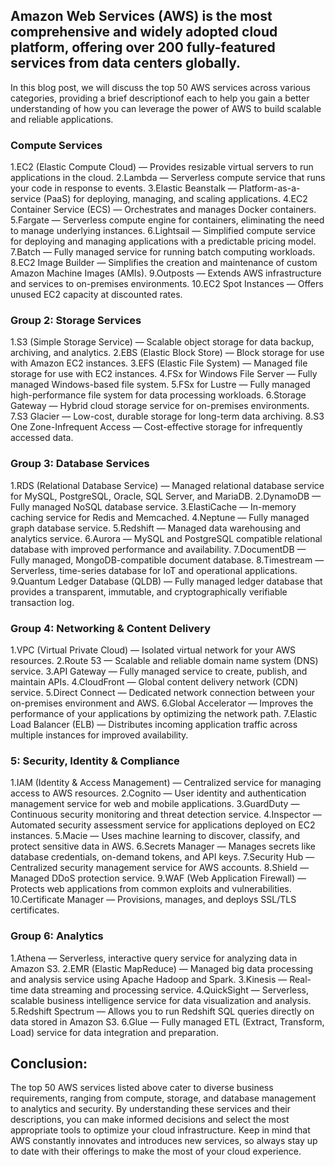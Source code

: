 ## Amazon Web Services (AWS) is the most comprehensive and widely adopted cloud platform, offering over 200 fully-featured services from data centers globally. 
In this blog post, we will discuss the top 50 AWS services across various categories, providing a brief descriptionof each to help you gain a better understanding
of how you can leverage the power of AWS to build scalable and reliable applications.

### Compute Services
1.EC2 (Elastic Compute Cloud) — Provides resizable virtual servers to run applications in the cloud.
2.Lambda — Serverless compute service that runs your code in response to events.
3.Elastic Beanstalk — Platform-as-a-service (PaaS) for deploying, managing, and scaling applications.
4.EC2 Container Service (ECS) — Orchestrates and manages Docker containers.
5.Fargate — Serverless compute engine for containers, eliminating the need to manage underlying instances.
6.Lightsail — Simplified compute service for deploying and managing applications with a predictable pricing model.
7.Batch — Fully managed service for running batch computing workloads.
8.EC2 Image Builder — Simplifies the creation and maintenance of custom Amazon Machine Images (AMIs).
9.Outposts — Extends AWS infrastructure and services to on-premises environments.
10.EC2 Spot Instances — Offers unused EC2 capacity at discounted rates.

### Group 2: Storage Services
1.S3 (Simple Storage Service) — Scalable object storage for data backup, archiving, and analytics.
2.EBS (Elastic Block Store) — Block storage for use with Amazon EC2 instances.
3.EFS (Elastic File System) — Managed file storage for use with EC2 instances.
4.FSx for Windows File Server — Fully managed Windows-based file system.
5.FSx for Lustre — Fully managed high-performance file system for data processing workloads.
6.Storage Gateway — Hybrid cloud storage service for on-premises environments.
7.S3 Glacier — Low-cost, durable storage for long-term data archiving.
8.S3 One Zone-Infrequent Access — Cost-effective storage for infrequently accessed data.

### Group 3: Database Services
1.RDS (Relational Database Service) — Managed relational database service for MySQL, PostgreSQL, Oracle, SQL Server, and MariaDB.
2.DynamoDB — Fully managed NoSQL database service.
3.ElastiCache — In-memory caching service for Redis and Memcached.
4.Neptune — Fully managed graph database service.
5.Redshift — Managed data warehousing and analytics service.
6.Aurora — MySQL and PostgreSQL compatible relational database with improved performance and availability.
7.DocumentDB — Fully managed, MongoDB-compatible document database.
8.Timestream — Serverless, time-series database for IoT and operational applications.
9.Quantum Ledger Database (QLDB) — Fully managed ledger database that provides a transparent, immutable, and cryptographically verifiable transaction log.

### Group 4: Networking & Content Delivery
1.VPC (Virtual Private Cloud) — Isolated virtual network for your AWS resources.
2.Route 53 — Scalable and reliable domain name system (DNS) service.
3.API Gateway — Fully managed service to create, publish, and maintain APIs.
4.CloudFront — Global content delivery network (CDN) service.
5.Direct Connect — Dedicated network connection between your on-premises environment and AWS.
6.Global Accelerator — Improves the performance of your applications by optimizing the network path.
7.Elastic Load Balancer (ELB) — Distributes incoming application traffic across multiple instances for improved availability.

### 5: Security, Identity & Compliance
1.IAM (Identity & Access Management) — Centralized service for managing access to AWS resources.
2.Cognito — User identity and authentication management service for web and mobile applications.
3.GuardDuty — Continuous security monitoring and threat detection service.
4.Inspector — Automated security assessment service for applications deployed on EC2 instances.
5.Macie — Uses machine learning to discover, classify, and protect sensitive data in AWS.
6.Secrets Manager — Manages secrets like database credentials, on-demand tokens, and API keys.
7.Security Hub — Centralized security management service for AWS accounts.
8.Shield — Managed DDoS protection service.
9.WAF (Web Application Firewall) — Protects web applications from common exploits and vulnerabilities.
10.Certificate Manager — Provisions, manages, and deploys SSL/TLS certificates.

### Group 6: Analytics
1.Athena — Serverless, interactive query service for analyzing data in Amazon S3.
2.EMR (Elastic MapReduce) — Managed big data processing and analysis service using Apache Hadoop and Spark.
3.Kinesis — Real-time data streaming and processing service.
4.QuickSight — Serverless, scalable business intelligence service for data visualization and analysis.
5.Redshift Spectrum — Allows you to run Redshift SQL queries directly on data stored in Amazon S3.
6.Glue — Fully managed ETL (Extract, Transform, Load) service for data integration and preparation.

## Conclusion:
The top 50 AWS services listed above cater to diverse business requirements, ranging from compute, storage, and database management to 
analytics and security. By understanding these services and their descriptions, you can make informed decisions and select the most appropriate 
tools to optimize your cloud infrastructure. Keep in mind that AWS constantly innovates and introduces new services,
 so always stay up to date with their offerings to make the most of your cloud experience.
